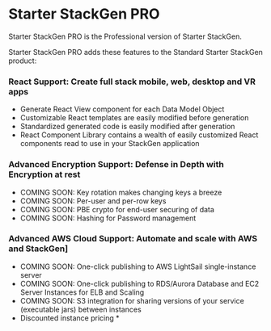 # Starter StackGen PRO

Starter StackGen PRO is the Professional version of Starter StackGen.

Starter StackGen PRO adds these features to the Standard Starter StackGen product:

### React Support: Create full stack mobile, web, desktop and VR apps
- Generate React View component for each Data Model Object
- Customizable React templates are easily modified before generation
- Standardized generated code is easily modified after generation
- React Component Library contains a wealth of easily customized React components read to use in your StackGen application

### Advanced Encryption Support: Defense in Depth with Encryption at rest 
- COMING SOON: Key rotation makes changing keys a breeze
- COMING SOON: Per-user and per-row keys
- COMING SOON: PBE crypto for end-user securing of data
- COMING SOON: Hashing for Password management

### Advanced AWS Cloud Support: Automate and scale with AWS and StackGen]
- COMING SOON: One-click publishing to AWS LightSail single-instance server
- COMING SOON: One-click publishing to RDS/Aurora Database and EC2 Server Instances for ELB and Scaling
- COMING SOON: S3 integration for sharing versions of your service (executable jars) between instances
- Discounted instance pricing *
